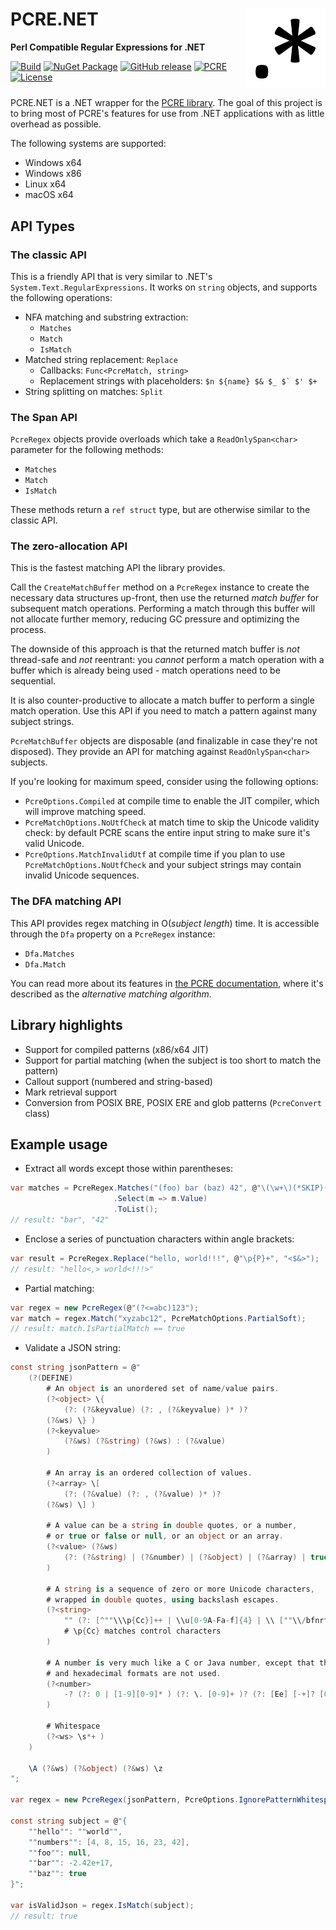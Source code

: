 # PCRE.NET                    <a href="#"><img src="icon.png" align="right" alt="Logo" /></a>

**Perl Compatible Regular Expressions for .NET**

[![Build](https://github.com/ltrzesniewski/pcre-net/workflows/Build/badge.svg)](https://github.com/ltrzesniewski/pcre-net/actions?query=workflow%3ABuild)
[![NuGet Package](https://img.shields.io/nuget/v/PCRE.NET.svg?logo=NuGet)](https://www.nuget.org/packages/PCRE.NET)
[![GitHub release](https://img.shields.io/github/release/ltrzesniewski/pcre-net.svg?logo=GitHub)](https://github.com/ltrzesniewski/pcre-net/releases)
[![PCRE](https://img.shields.io/badge/pcre-v10.39-blue.svg)](https://github.com/PhilipHazel/pcre2)
[![License](https://img.shields.io/badge/license-BSD-blue.svg)](https://github.com/ltrzesniewski/pcre-net/blob/master/LICENCE)
<br clear="right" />

PCRE.NET is a .NET wrapper for the [PCRE library](https://github.com/PhilipHazel/pcre2). The goal of this project is to bring most of PCRE's features for use from .NET applications with as little overhead as possible.

The following systems are supported:

 - Windows x64
 - Windows x86
 - Linux x64
 - macOS x64

## API Types

### The classic API

This is a friendly API that is very similar to .NET's `System.Text.RegularExpressions`. It works on `string` objects, and supports the following operations:

- NFA matching and substring extraction:
  - `Matches`
  - `Match`
  - `IsMatch`
- Matched string replacement: `Replace`
  - Callbacks: `Func<PcreMatch, string>`
  - Replacement strings with placeholders: ``$n ${name} $& $_ $` $' $+``
- String splitting on matches: `Split`

### The Span API

`PcreRegex` objects provide overloads which take a `ReadOnlySpan<char>` parameter for the following methods:

- `Matches`
- `Match`
- `IsMatch`

These methods return a `ref struct` type, but are otherwise similar to the classic API.

### The zero-allocation API

This is the fastest matching API the library provides.

Call the `CreateMatchBuffer` method on a `PcreRegex` instance to create the necessary data structures up-front, then use the returned _match buffer_ for subsequent match operations. Performing a match through this buffer will not allocate further memory, reducing GC pressure and optimizing the process.

The downside of this approach is that the returned match buffer is _not_ thread-safe and _not_ reentrant: you _cannot_ perform a match operation with a buffer which is already being used - match operations need to be sequential.

It is also counter-productive to allocate a match buffer to perform a single match operation. Use this API if you need to match a pattern against many subject strings.

`PcreMatchBuffer` objects are disposable (and finalizable in case they're not disposed). They provide an API for matching against `ReadOnlySpan<char>` subjects.

If you're looking for maximum speed, consider using the following options:

- `PcreOptions.Compiled` at compile time to enable the JIT compiler, which will improve matching speed.
- `PcreMatchOptions.NoUtfCheck` at match time to skip the Unicode validity check: by default PCRE scans the entire input string to make sure it's valid Unicode.
- `PcreOptions.MatchInvalidUtf` at compile time if you plan to use `PcreMatchOptions.NoUtfCheck` and your subject strings may contain invalid Unicode sequences.

### The DFA matching API

This API provides regex matching in O(_subject length_) time. It is accessible through the `Dfa` property on a `PcreRegex` instance:

- `Dfa.Matches`
- `Dfa.Match`

You can read more about its features in [the PCRE documentation](https://philiphazel.github.io/pcre2/doc/html/pcre2matching.html), where it's described as the _alternative matching algorithm_.

## Library highlights

- Support for compiled patterns (x86/x64 JIT)
- Support for partial matching (when the subject is too short to match the pattern)
- Callout support (numbered and string-based)
- Mark retrieval support
- Conversion from POSIX BRE, POSIX ERE and glob patterns (`PcreConvert` class)

## Example usage

- Extract all words except those within parentheses:

```C#
var matches = PcreRegex.Matches("(foo) bar (baz) 42", @"\(\w+\)(*SKIP)(*FAIL)|\w+")
                       .Select(m => m.Value)
                       .ToList();
// result: "bar", "42"
```

- Enclose a series of punctuation characters within angle brackets:

```C#
var result = PcreRegex.Replace("hello, world!!!", @"\p{P}+", "<$&>");
// result: "hello<,> world<!!!>"
```

- Partial matching:

```C#
var regex = new PcreRegex(@"(?<=abc)123");
var match = regex.Match("xyzabc12", PcreMatchOptions.PartialSoft);
// result: match.IsPartialMatch == true
```

- Validate a JSON string:

```C#
const string jsonPattern = @"
    (?(DEFINE)
        # An object is an unordered set of name/value pairs.
        (?<object> \{
            (?: (?&keyvalue) (?: , (?&keyvalue) )* )?
        (?&ws) \} )
        (?<keyvalue>
            (?&ws) (?&string) (?&ws) : (?&value)
        )

        # An array is an ordered collection of values.
        (?<array> \[
            (?: (?&value) (?: , (?&value) )* )?
        (?&ws) \] )

        # A value can be a string in double quotes, or a number,
        # or true or false or null, or an object or an array.
        (?<value> (?&ws)
            (?: (?&string) | (?&number) | (?&object) | (?&array) | true | false | null )
        )

        # A string is a sequence of zero or more Unicode characters,
        # wrapped in double quotes, using backslash escapes.
        (?<string>
            "" (?: [^""\\\p{Cc}]++ | \\u[0-9A-Fa-f]{4} | \\ [""\\/bfnrt] )* ""
            # \p{Cc} matches control characters
        )

        # A number is very much like a C or Java number, except that the octal
        # and hexadecimal formats are not used.
        (?<number>
            -? (?: 0 | [1-9][0-9]* ) (?: \. [0-9]+ )? (?: [Ee] [-+]? [0-9]+ )?
        )

        # Whitespace
        (?<ws> \s*+ )
    )

    \A (?&ws) (?&object) (?&ws) \z
";

var regex = new PcreRegex(jsonPattern, PcreOptions.IgnorePatternWhitespace);

const string subject = @"{
    ""hello"": ""world"",
    ""numbers"": [4, 8, 15, 16, 23, 42],
    ""foo"": null,
    ""bar"": -2.42e+17,
    ""baz"": true
}";

var isValidJson = regex.IsMatch(subject);
// result: true
```
